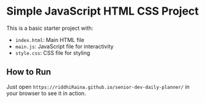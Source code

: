 # Simple JavaScript HTML CSS Project

This is a basic starter project with:
- `index.html`: Main HTML file
- `main.js`: JavaScript file for interactivity
- `style.css`: CSS file for styling

## How to Run
Just open `https://riddhiRaina.github.io/senior-dev-daily-planner/` in your browser to see it in action.
